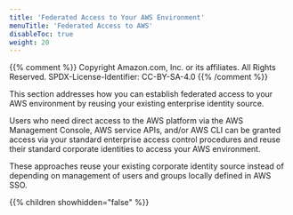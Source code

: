 ```yaml
---
title: 'Federated Access to Your AWS Environment'
menuTitle: 'Federated Access to AWS'
disableToc: true
weight: 20
---
```


{{% comment %}}
Copyright Amazon.com, Inc. or its affiliates. All Rights Reserved.
SPDX-License-Identifier: CC-BY-SA-4.0
{{% /comment %}}
 
This section addresses how you can establish federated access to your AWS environment by reusing your existing enterprise identity source.

Users who need direct access to the AWS platform via the AWS Management Console, AWS service APIs, and/or AWS CLI can be granted access via your standard enterprise access control procedures and reuse their standard corporate identities to access your AWS environment. 

These approaches reuse your existing corporate identity source instead of depending on management of users and groups locally defined in AWS SSO.

{{% children showhidden="false" %}}
